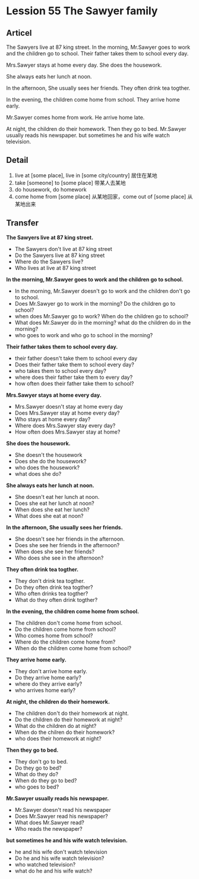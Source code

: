 # Lession 55 The Sawyer family

## Articel

The Sawyers live at 87 king street.
In the morning, Mr.Sawyer goes to work and the children go to school.
Their father takes them to school every day.

Mrs.Sawyer stays at home every day.
She does the housework.

She always eats her lunch at noon.

In the afternoon, She usually sees her friends.
They often drink tea togther.

In the evening, the children come home from school.
They arrive home early.

Mr.Sawyer comes home from work.
He arrive home late.

At night, the children do their homework.
Then they go to bed.
Mr.Sawyer usually reads his newspaper.
but sometimes he and his wife watch television.

## Detail

1. live at [some place], live in [some city/country] 居住在某地
2. take [someone] to [some place] 带某人去某地
3. do housework, do homework
4. come home from [some place] 从某地回家，come out of [some place] 从某地出来

## Transfer

**The Sawyers live at 87 king street.**

- The Sawyers don't live at 87 king street
- Do the Sawyers live at 87 king street
- Where do the Sawyers live?
- Who lives at live at 87 king street

**In the morning, Mr.Sawyer goes to work and the children go to school.**

- In the morning, Mr.Sawyer doesn't go to work and the children don't go to school.
- Does Mr.Sawyer go to work in the morning? Do the children go to school?
- when does Mr.Sawyer go to work? When do the children go to school?
- What does Mr.Sawyer do in the morning? what do the children do in the morning?
- who goes to work and who go to school in the morning?

**Their father takes them to school every day.**

- their father doesn't take them to school every day
- Does their father take them to school every day?
- who takes them to school every day?
- where does their father take them to every day?
- how often does their father take them to school?

**Mrs.Sawyer stays at home every day.**

- Mrs.Sawyer doesn't stay at home every day
- Does Mrs.Sawyer stay at home every day?
- Who stays at home every day?
- Where does Mrs.Sawyer stay every day?
- How often does Mrs.Sawyer stay at home?

**She does the housework.**

- She doesn't the housework
- Does she do the housework?
- who does the housework?
- what does she do?

**She always eats her lunch at noon.**

- She doesn't eat her lunch at noon.
- Does she eat her lunch at noon?
- When does she eat her lunch?
- What does she eat at noon?

**In the afternoon, She usually sees her friends.**

- She doesn't see her friends in the afternoon.
- Does she see her friends in the afternoon?
- When does she see her friends?
- Who does she see in the afternoon?

**They often drink tea togther.**

- They don't drink tea togther.
- Do they often drink tea togther?
- Who often drinks tea togther?
- What do they often drink togther?

**In the evening, the children come home from school.**

- The children don't come home from school.
- Do the children come home from school?
- Who comes home from school?
- Where do the children come home from?
- When do the children come home from school?

**They arrive home early.**

- They don't arrive home early.
- Do they arrive home early?
- where do they arrive early?
- who arrives home early?

**At night, the children do their homework.**

- The children don't do their homework at night.
- Do the children do their homework at night?
- What do the children do at night?
- When do the chilren do their homework?
- who does their homework at night?

**Then they go to bed.**

- They don't go to bed.
- Do they go to bed?
- What do they do?
- When do they go to bed?
- who goes to bed?

**Mr.Sawyer usually reads his newspaper.**

- Mr.Sawyer doesn't read his newspaper
- Does Mr.Sawyer read his newspaper?
- What does Mr.Sawyer read?
- Who reads the newspaper?

**but sometimes he and his wife watch television.**

- he and his wife don't watch television
- Do he and his wife watch television?
- who watched television?
- what do he and his wife watch?
